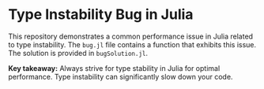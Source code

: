 # Type Instability Bug in Julia

This repository demonstrates a common performance issue in Julia related to type instability. The `bug.jl` file contains a function that exhibits this issue.  The solution is provided in `bugSolution.jl`.

**Key takeaway:**  Always strive for type stability in Julia for optimal performance. Type instability can significantly slow down your code.